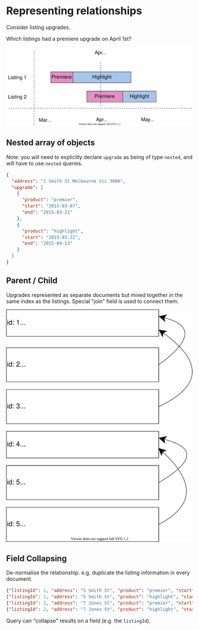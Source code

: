 # Representing relationships

Consider listing upgrades.

Which listings had a premiere upgrade on April 1st?

![listing upgrades](./06-relationship-diagrams/ListingUpgrades.svg)

## Nested array of objects

Note: you will need to explicitly declare `upgrade` as being of type `nested`, and will have to use `nested` queries.

```json 
{
  "address": "1 Smith St Melbourne Vic 3000",
  "upgrade": [
    {
      "product": "premier",
      "start": "2015-03-07",
      "end": "2015-03-21"
    },
    {
      "product": "highlight",
      "start": "2015-03-22",
      "end": "2015-04-13"
    }
  ]
}
```

## Parent / Child

Upgrades represented as separate documents but mixed together in the same index as the listings.
Special "join"  field is used to connect them.

![Parent Child](./06-relationship-diagrams/ParentChild.svg)

## Field Collapsing

De-normalise the relationship.
e.g. duplicate the listing information in every document.

```json
{"listingId": 1, "address": "5 Smith St", "product": "premier", "start": "2015-03-07", "end": "2015-03-21"}
{"listingId": 1, "address": "5 Smith St", "product": "highlight", "start": "2015-03-22", "end": "2015-04-13"}
{"listingId": 2, "address": "7 Jones St", "product": "premier", "start": "2015-03-28", "end": "2015-04-10"}
{"listingId": 2, "address": "7 Jones St", "product": "highlight", "start": "2015-04-11", "end": "2015-05-19"}
```

Query can "collapse" results on a field (e.g. the `listingId`).
